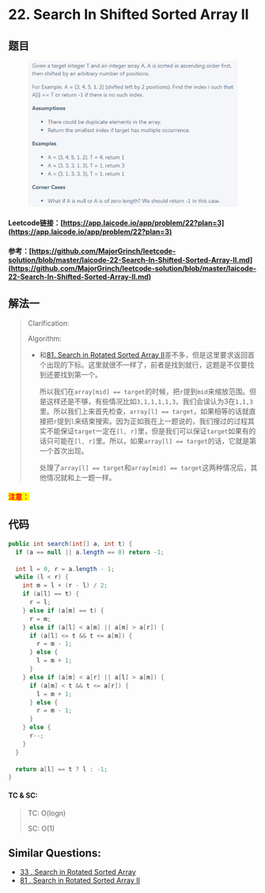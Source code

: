 # 22. Search In Shifted Sorted Array II

## 题目

<figure><img src="../../.gitbook/assets/image (12).png" alt=""><figcaption></figcaption></figure>

#### Leetcode链接：[https://app.laicode.io/app/problem/22?plan=3](https://app.laicode.io/app/problem/22?plan=3)

#### 参考：[https://github.com/MajorGrinch/leetcode-solution/blob/master/laicode-22-Search-In-Shifted-Sorted-Array-II.md](https://github.com/MajorGrinch/leetcode-solution/blob/master/laicode-22-Search-In-Shifted-Sorted-Array-II.md)

## 解法一

> Clarification:&#x20;
>
> Algorithm:&#x20;
>
> *   和[81. Search in Rotated Sorted Array II](https://app.gitbook.com/s/mQzFQYTpBquJavelavDY/\~/changes/162/leetcode/0-100-12/81.-search-in-rotated-sorted-array-ii)差不多，但是这里要求返回首个出现的下标。这里就很不一样了，前者是找到就行，这题是不仅要找到还要找到第一个。
>
>     所以我们在`array[mid] == target`的时候，把`r`提到`mid`来缩放范围。但是这样还是不够，有些情况比如`3,1,1,1,1,3`，我们会误认为3在`1,1,3`里。所以我们上来首先检查，`array[l] == target`，如果相等的话就直接把`r`提到`l`来结束搜索。因为正如我在上一题说的，我们搜过的过程其实不能保证`target`一定在`[l, r]`里，但是我们可以保证`target`如果有的话只可能在`[l, r]`里。所以，如果`array[l] == target`的话，它就是第一个首次出现。
>
>     处理了`array[l] == target`和`array[mid] == target`这两种情况后，其他情况就和上一题一样。

#### <mark style="color:red;">注意：</mark>

## 代码

```java
public int search(int[] a, int t) {
  if (a == null || a.length == 0) return -1;

  int l = 0, r = a.length - 1;
  while (l < r) {
    int m = l + (r - l) / 2;
    if (a[l] == t) {
      r = l;
    } else if (a[m] == t) {
      r = m;
    } else if (a[l] < a[m] || a[m] > a[r]) {
      if (a[l] <= t && t <= a[m]) {
        r = m - 1;
      } else {
        l = m + 1;
      }
    } else if (a[m] < a[r] || a[l] > a[m]) {
      if (a[m] < t && t <= a[r]) {
        l = m + 1;
      } else {
        r = m - 1;
      }
    } else {
      r--;
    }
  }

  return a[l] == t ? l : -1;
}
```

#### TC & SC:&#x20;

> TC: O(logn)
>
> SC: O(1)

## **Similar Questions:**&#x20;

* [33 . Search in Rotated Sorted Array](../../leetcode/0-100-12/33.-search-in-rotated-sorted-array.md)
* [81 . Search in Rotated Sorted Array II](https://app.gitbook.com/s/mQzFQYTpBquJavelavDY/\~/changes/162/leetcode/0-100-12/81.-search-in-rotated-sorted-array-ii)

